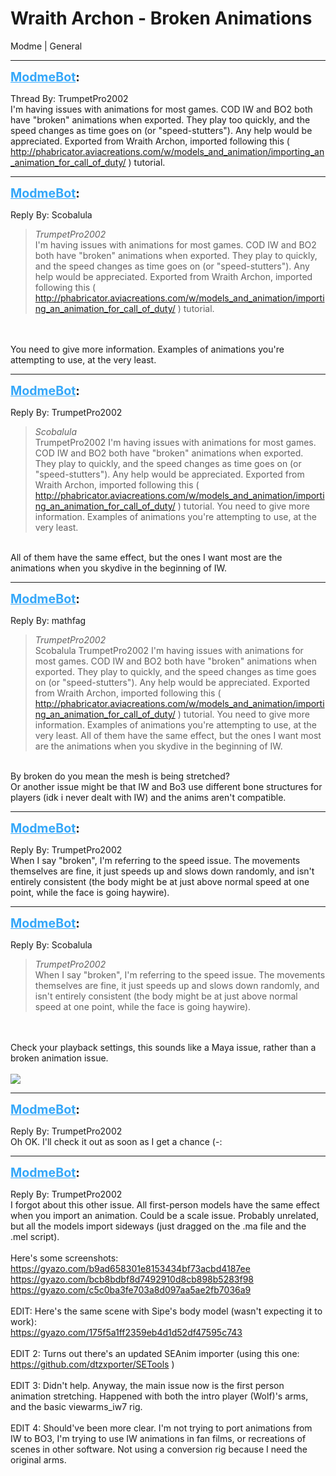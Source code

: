 # Wraith Archon - Broken Animations
Modme | General

---
<strong style="font-size: 1.4em;"><span style="text-decoration: underline;text-decoration-color: #34a7f9;"><span style="color:#34a7f9;">ModmeBot</span></span>:</strong>

<p>Thread By: TrumpetPro2002<br />I&#39;m having issues with animations for most games. COD IW and BO2 both have &quot;broken&quot; animations when exported. They play too quickly, and the speed changes as time goes on (or &quot;speed-stutters&quot;). Any help would be appreciated. Exported from Wraith Archon, imported following this ( <a href="http://phabricator.aviacreations.com/w/models_and_animation/importing_an_animation_for_call_of_duty/">http://phabricator.aviacreations.com/w/models_and_animation/importing_an_animation_for_call_of_duty/</a> ) tutorial.</p>

---
<strong style="font-size: 1.4em;"><span style="text-decoration: underline;text-decoration-color: #34a7f9;"><span style="color:#34a7f9;">ModmeBot</span></span>:</strong>

<p>Reply By: Scobalula<br /><blockquote><em>TrumpetPro2002</em><br />I&#39;m having issues with animations for most games. COD IW and BO2 both have &quot;broken&quot; animations when exported. They play to quickly, and the speed changes as time goes on (or &quot;speed-stutters&quot;). Any help would be appreciated. Exported from Wraith Archon, imported following this ( <a href="http://phabricator.aviacreations.com/w/models_and_animation/importing_an_animation_for_call_of_duty/">http://phabricator.aviacreations.com/w/models_and_animation/importing_an_animation_for_call_of_duty/</a> ) tutorial.</blockquote><br /> <br />You need to give more information. Examples of animations you&#39;re attempting to use, at the very least.</p>

---
<strong style="font-size: 1.4em;"><span style="text-decoration: underline;text-decoration-color: #34a7f9;"><span style="color:#34a7f9;">ModmeBot</span></span>:</strong>

<p>Reply By: TrumpetPro2002<br /><blockquote><em>Scobalula</em><br />TrumpetPro2002 I&#39;m having issues with animations for most games. COD IW and BO2 both have &quot;broken&quot; animations when exported. They play to quickly, and the speed changes as time goes on (or &quot;speed-stutters&quot;). Any help would be appreciated. Exported from Wraith Archon, imported following this ( <a href="http://phabricator.aviacreations.com/w/models_and_animation/importing_an_animation_for_call_of_duty/">http://phabricator.aviacreations.com/w/models_and_animation/importing_an_animation_for_call_of_duty/</a> ) tutorial.   You need to give more information. Examples of animations you&#39;re attempting to use, at the very least. </blockquote><br /> All of them have the same effect, but the ones I want most are the animations when you skydive in the beginning of IW.</p>

---
<strong style="font-size: 1.4em;"><span style="text-decoration: underline;text-decoration-color: #34a7f9;"><span style="color:#34a7f9;">ModmeBot</span></span>:</strong>

<p>Reply By: mathfag<br /><blockquote><em>TrumpetPro2002</em><br />Scobalula TrumpetPro2002 I&#39;m having issues with animations for most games. COD IW and BO2 both have &quot;broken&quot; animations when exported. They play to quickly, and the speed changes as time goes on (or &quot;speed-stutters&quot;). Any help would be appreciated. Exported from Wraith Archon, imported following this ( <a href="http://phabricator.aviacreations.com/w/models_and_animation/importing_an_animation_for_call_of_duty/">http://phabricator.aviacreations.com/w/models_and_animation/importing_an_animation_for_call_of_duty/</a> ) tutorial.   You need to give more information. Examples of animations you&#39;re attempting to use, at the very least.   All of them have the same effect, but the ones I want most are the animations when you skydive in the beginning of IW.</blockquote><br /> By broken do you mean the mesh is being stretched?<br />Or another issue might be that IW and Bo3 use different bone structures for players (idk i never dealt with IW) and the anims aren&#39;t compatible.</p>

---
<strong style="font-size: 1.4em;"><span style="text-decoration: underline;text-decoration-color: #34a7f9;"><span style="color:#34a7f9;">ModmeBot</span></span>:</strong>

<p>Reply By: TrumpetPro2002<br />When I say &quot;broken&quot;, I&#39;m referring to the speed issue. The movements themselves are fine, it just speeds up and slows down randomly, and isn&#39;t entirely consistent (the body might be at just above normal speed at one point, while the face is going haywire).</p>

---
<strong style="font-size: 1.4em;"><span style="text-decoration: underline;text-decoration-color: #34a7f9;"><span style="color:#34a7f9;">ModmeBot</span></span>:</strong>

<p>Reply By: Scobalula<br /><blockquote><em>TrumpetPro2002</em><br />When I say &quot;broken&quot;, I&#39;m referring to the speed issue. The movements themselves are fine, it just speeds up and slows down randomly, and isn&#39;t entirely consistent (the body might be at just above normal speed at one point, while the face is going haywire).</blockquote><br /> <br />Check your playback settings, this sounds like a Maya issue, rather than a broken animation issue.<br /> <br /><img style="max-width: 500px;" src="https://i.imgur.com/RNY3YAq.png"></p>

---
<strong style="font-size: 1.4em;"><span style="text-decoration: underline;text-decoration-color: #34a7f9;"><span style="color:#34a7f9;">ModmeBot</span></span>:</strong>

<p>Reply By: TrumpetPro2002<br />Oh OK. I&#39;ll check it out as soon as I get a chance (-:</p>

---
<strong style="font-size: 1.4em;"><span style="text-decoration: underline;text-decoration-color: #34a7f9;"><span style="color:#34a7f9;">ModmeBot</span></span>:</strong>

<p>Reply By: TrumpetPro2002<br />I forgot about this other issue. All first-person models have the same effect when you import an animation. Could be a scale issue. Probably unrelated, but all the models import sideways (just dragged on the .ma file and the .mel script).<br /> <br />Here&#39;s some screenshots:<br /><a href="https://gyazo.com/b9ad658301e8153434bf73acbd4187ee">https://gyazo.com/b9ad658301e8153434bf73acbd4187ee</a><br /><a href="https://gyazo.com/bcb8bdbf8d7492910d8cb898b5283f98">https://gyazo.com/bcb8bdbf8d7492910d8cb898b5283f98</a><br /><a href="https://gyazo.com/c5c0ba3fe703a8d097aa5ae2fb7036a9">https://gyazo.com/c5c0ba3fe703a8d097aa5ae2fb7036a9</a><br /> <br />EDIT: Here&#39;s the same scene with Sipe&#39;s body model (wasn&#39;t expecting it to work):<br /><a href="https://gyazo.com/175f5a1ff2359eb4d1d52df47595c743">https://gyazo.com/175f5a1ff2359eb4d1d52df47595c743 </a><br /> <br />EDIT 2: Turns out there&#39;s an updated SEAnim importer (using this one: <a href="https://github.com/dtzxporter/SETools">https://github.com/dtzxporter/SETools</a> )<br /> <br />EDIT 3: Didn&#39;t help. Anyway, the main issue now is the first person animation stretching. Happened with both the intro player (Wolf)&#39;s arms, and the basic viewarms_iw7 rig.<br /> <br />EDIT 4: Should&#39;ve been more clear. I&#39;m not trying to port animations from IW to BO3, I&#39;m trying to use IW animations in fan films, or recreations of scenes in other software. Not using a conversion rig because I need the original arms.</p>

